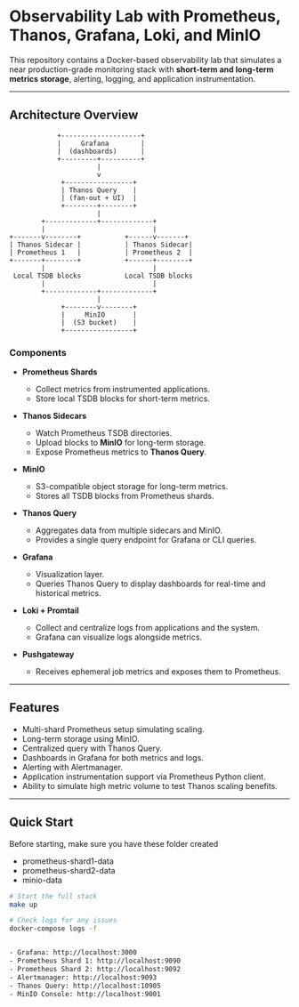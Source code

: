# Observability Lab with Prometheus, Thanos, Grafana, Loki, and MinIO

This repository contains a Docker-based observability lab that simulates a near production-grade monitoring stack with **short-term and long-term metrics storage**, alerting, logging, and application instrumentation.

---

## Architecture Overview



                +--------------------+
                |     Grafana        |
                |  (dashboards)      |
                +---------+----------+
                          |
                          v
                 +-----------------+
                 | Thanos Query    |
                 | (fan-out + UI)  |
                 +--------+--------+
                          |
            +-------------+-------------+
            |                           |
    +-------v--------+           +------v-------+
    | Thanos Sidecar |           | Thanos Sidecar|
    | Prometheus 1   |           | Prometheus 2  |
    +-------+--------+           +------+--------+
            |                           |
     Local TSDB blocks           Local TSDB blocks
            |                           |
            +-------------+-------------+
                          |
                 +--------v--------+
                 |     MinIO       |
                 |  (S3 bucket)    |
                 +-----------------+




### Components

- **Prometheus Shards**
  - Collect metrics from instrumented applications.
  - Store local TSDB blocks for short-term metrics.

- **Thanos Sidecars**
  - Watch Prometheus TSDB directories.
  - Upload blocks to **MinIO** for long-term storage.
  - Expose Prometheus metrics to **Thanos Query**.

- **MinIO**
  - S3-compatible object storage for long-term metrics.
  - Stores all TSDB blocks from Prometheus shards.

- **Thanos Query**
  - Aggregates data from multiple sidecars and MinIO.
  - Provides a single query endpoint for Grafana or CLI queries.

- **Grafana**
  - Visualization layer.
  - Queries Thanos Query to display dashboards for real-time and historical metrics.

- **Loki + Promtail**
  - Collect and centralize logs from applications and the system.
  - Grafana can visualize logs alongside metrics.

- **Pushgateway**
  - Receives ephemeral job metrics and exposes them to Prometheus.

---

## Features

- Multi-shard Prometheus setup simulating scaling.
- Long-term storage using MinIO.
- Centralized query with Thanos Query.
- Dashboards in Grafana for both metrics and logs.
- Alerting with Alertmanager.
- Application instrumentation support via Prometheus Python client.
- Ability to simulate high metric volume to test Thanos scaling benefits.

---

## Quick Start

Before starting, make sure you have these folder created
- prometheus-shard1-data
- prometheus-shard2-data
- minio-data

```bash
# Start the full stack
make up

# Check logs for any issues
docker-compose logs -f


- Grafana: http://localhost:3000
- Prometheus Shard 1: http://localhost:9090
- Prometheus Shard 2: http://localhost:9092
- Alertmanager: http://localhost:9093
- Thanos Query: http://localhost:10905
- MinIO Console: http://localhost:9001